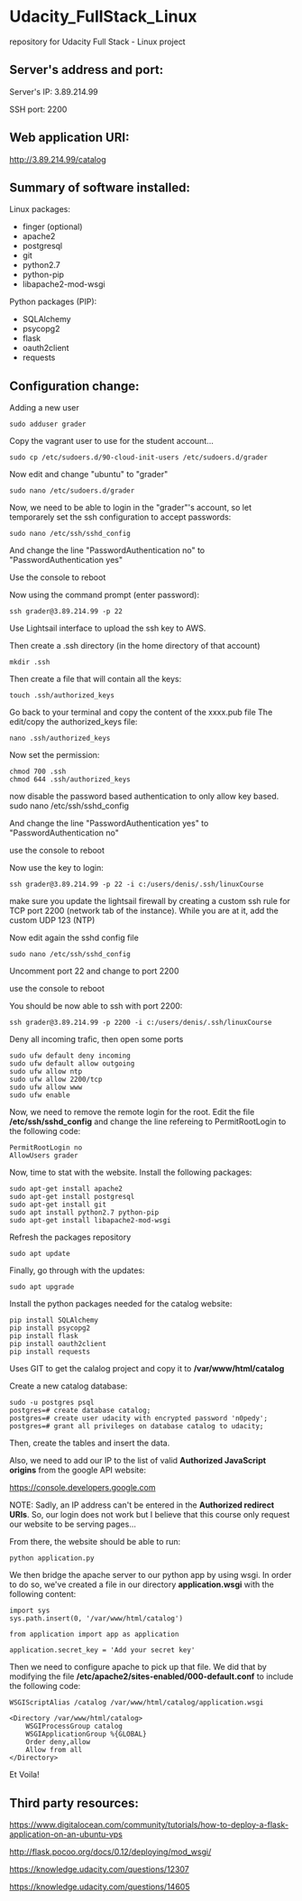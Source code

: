 # Udacity_FullStack_Linux

repository for Udacity Full Stack - Linux project

## Server's address and port:

Server's IP: 3.89.214.99

SSH port: 2200

## Web application URI:

http://3.89.214.99/catalog

## Summary of software installed:

Linux packages:

- finger (optional)
- apache2
- postgresql
- git
- python2.7
- python-pip
- libapache2-mod-wsgi

Python packages (PIP):

- SQLAlchemy
- psycopg2
- flask
- oauth2client
- requests

## Configuration change:

Adding a new user
```
sudo adduser grader
```
Copy the vagrant user to use for the student account...
```
sudo cp /etc/sudoers.d/90-cloud-init-users /etc/sudoers.d/grader
```
Now edit and change "ubuntu" to "grader"
```
sudo nano /etc/sudoers.d/grader
```

Now, we need to be able to login in the "grader"'s account, so let temporarely set the ssh configuration to accept passwords:
```
sudo nano /etc/ssh/sshd_config
```
And change the line "PasswordAuthentication no" to "PasswordAuthentication yes"

Use the console to reboot

Now using the command prompt (enter password):
```
ssh grader@3.89.214.99 -p 22
```

Use Lightsail interface to upload the ssh key to AWS.

Then create a .ssh directory (in the home directory of that account)
```
mkdir .ssh
```

Then create a file that will contain all the keys:
```
touch .ssh/authorized_keys
```

Go back to your terminal and copy the content of the xxxx.pub file
The edit/copy the authorized_keys file:
```
nano .ssh/authorized_keys
```

Now set the permission:
```
chmod 700 .ssh
chmod 644 .ssh/authorized_keys
```


now disable the password based authentication to only allow key based.
sudo nano /etc/ssh/sshd_config

And change the line "PasswordAuthentication yes" to "PasswordAuthentication no"

use the console to reboot

Now use the key to login:
```
ssh grader@3.89.214.99 -p 22 -i c:/users/denis/.ssh/linuxCourse
```

make sure you update the lightsail firewall by creating a custom ssh rule for TCP port 2200 (network tab of the instance).
While you are at it, add the custom UDP 123 (NTP)

Now edit again the sshd config file
```
sudo nano /etc/ssh/sshd_config
```

Uncomment port 22 and change to port 2200

use the console to reboot

You should be now able to ssh with port 2200:

```
ssh grader@3.89.214.99 -p 2200 -i c:/users/denis/.ssh/linuxCourse
```

Deny all incoming trafic, then open some ports
```
sudo ufw default deny incoming
sudo ufw default allow outgoing
sudo ufw allow ntp
sudo ufw allow 2200/tcp
sudo ufw allow www
sudo ufw enable
```
Now, we need to remove the remote login for the root.
Edit the file **/etc/ssh/sshd_config** and change the line refereing to PermitRootLogin to the following code:
```
PermitRootLogin no
AllowUsers grader
```

Now, time to stat with the website.  Install the following packages:

```
sudo apt-get install apache2
sudo apt-get install postgresql
sudo apt-get install git
sudo apt install python2.7 python-pip
sudo apt-get install libapache2-mod-wsgi
```

Refresh the packages repository
```
sudo apt update
```

Finally, go through with the updates:
```
sudo apt upgrade
```

Install the python packages needed for the catalog website:
```
pip install SQLAlchemy
pip install psycopg2
pip install flask
pip install oauth2client
pip install requests
```

Uses GIT to get the calalog project and copy it to **/var/www/html/catalog**

Create a new catalog database:
```
sudo -u postgres psql
postgres=# create database catalog;
postgres=# create user udacity with encrypted password 'n0pedy';
postgres=# grant all privileges on database catalog to udacity;
```
Then, create the tables and insert the data.

Also, we need to add our IP to the list of valid **Authorized JavaScript origins** from the google API website:

https://console.developers.google.com

NOTE: Sadly, an IP address can't be entered in the **Authorized redirect URIs**.  So, our login does not work but I believe that this course only request our website to be serving pages...

From there, the website should be able to run:
```
python application.py
```

We then bridge the apache server to our python app by using wsgi.  In order to do so, we've created a file in our directory **application.wsgi** with the following content:
```
import sys
sys.path.insert(0, '/var/www/html/catalog')

from application import app as application

application.secret_key = 'Add your secret key'
```
Then we need to configure apache to pick up that file.  We did that by modifying the file **/etc/apache2/sites-enabled/000-default.conf** to include the following code:
```
WSGIScriptAlias /catalog /var/www/html/catalog/application.wsgi

<Directory /var/www/html/catalog>
    WSGIProcessGroup catalog
    WSGIApplicationGroup %{GLOBAL}
    Order deny,allow
    Allow from all
</Directory>
```
Et Voila!

## Third party resources:

https://www.digitalocean.com/community/tutorials/how-to-deploy-a-flask-application-on-an-ubuntu-vps

http://flask.pocoo.org/docs/0.12/deploying/mod_wsgi/

https://knowledge.udacity.com/questions/12307

https://knowledge.udacity.com/questions/14605

